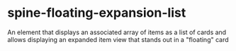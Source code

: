 # spine-floating-expansion-list
An element that displays an associated array of items as a list of cards and allows displaying an expanded item view that stands out in a "floating" card
